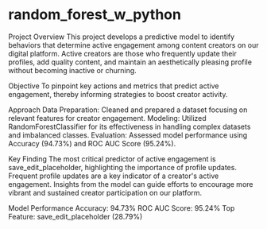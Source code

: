 # random_forest_w_python

Project Overview
This project develops a predictive model to identify behaviors that determine active engagement among content creators on our digital platform. Active creators are those who frequently update their profiles, add quality content, and maintain an aesthetically pleasing profile without becoming inactive or churning.

Objective
To pinpoint key actions and metrics that predict active engagement, thereby informing strategies to boost creator activity.

Approach
Data Preparation: Cleaned and prepared a dataset focusing on relevant features for creator engagement.
Modeling: Utilized RandomForestClassifier for its effectiveness in handling complex datasets and imbalanced classes.
Evaluation: Assessed model performance using Accuracy (94.73%) and ROC AUC Score (95.24%).

Key Finding
The most critical predictor of active engagement is save_edit_placeholder, highlighting the importance of profile updates. Frequent profile updates are a key indicator of a creator's active engagement. Insights from the model can guide efforts to encourage more vibrant and sustained creator participation on our platform.

Model Performance
Accuracy: 94.73%
ROC AUC Score: 95.24%
Top Feature: save_edit_placeholder (28.79%)
